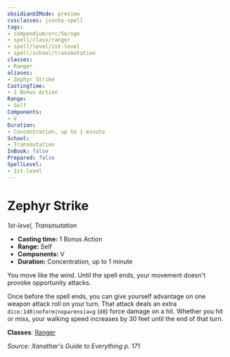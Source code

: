 ```yaml
---
obsidianUIMode: preview
cssclasses: json5e-spell
tags:
- compendium/src/5e/xge
- spell/class/ranger
- spell/level/1st-level
- spell/school/transmutation
classes:
- Ranger
aliases:
- Zephyr Strike
CastingTime: 
- 1 Bonus Action
Range:
- Self
Components:
- V
Duration:
- Concentration, up to 1 minute
School:
- Transmutation
InBook: false
Prepared: false
SpellLevel:
- 1st-level
---
```

# Zephyr Strike
*1st-level, Transmutation*  


- **Casting time:** 1 Bonus Action
- **Range:** Self
- **Components:** V
- **Duration:** Concentration, up to 1 minute

You move like the wind. Until the spell ends, your movement doesn't provoke opportunity attacks.

Once before the spell ends, you can give yourself advantage on one weapon attack roll on your turn. That attack deals an extra `dice:1d8|noform|noparens|avg` (`d8`) force damage on a hit. Whether you hit or miss, your walking speed increases by 30 feet until the end of that turn.

**Classes**: [Ranger](/3-Mechanics/CLI/lists/list-spells-classes-ranger.md)

*Source: Xanathar's Guide to Everything p. 171*